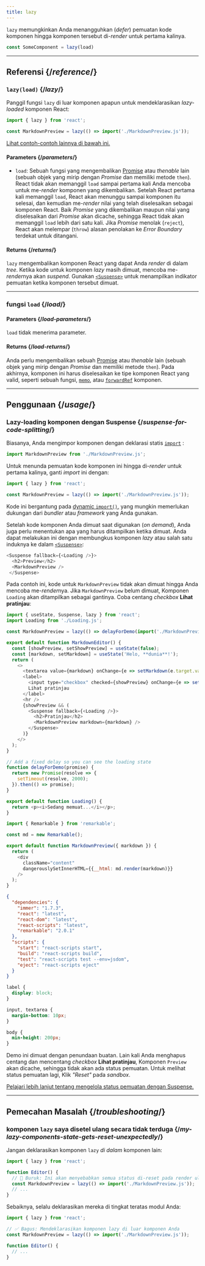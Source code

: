 ```yaml
---
title: lazy
---
```


<Intro>

`lazy` memungkinkan Anda menangguhkan (*defer*) pemuatan kode komponen hingga komponen tersebut di-*render* untuk pertama kalinya.

```js
const SomeComponent = lazy(load)
```

</Intro>

<InlineToc />

---

## Referensi {/*reference*/}

### `lazy(load)` {/*lazy*/}

Panggil fungsi `lazy` di luar komponen apapun untuk mendeklarasikan *lazy-loaded* komponen React:

```js
import { lazy } from 'react';

const MarkdownPreview = lazy(() => import('./MarkdownPreview.js'));
```

[Lihat contoh-contoh lainnya di bawah ini.](#usage)

#### Parameters {/*parameters*/}

* `load`: Sebuah fungsi yang mengembalikan [Promise](https://developer.mozilla.org/en-US/docs/Web/JavaScript/Reference/Global_Objects/Promise) atau *thenable* lain (sebuah objek yang mirip dengan *Promise* dan memiliki metode `then`). React tidak akan memanggil `load` sampai pertama kali Anda mencoba untuk me-*render* komponen yang dikembalikan. Setelah React pertama kali memanggil `load`, React akan menunggu sampai komponen itu selesai, dan kemudian me-*render* nilai yang telah diselesaikan sebagai komponen React. Baik *Promise* yang dikembalikan maupun nilai yang diselesaikan dari *Promise* akan dicache, sehingga React tidak akan memanggil `load` lebih dari satu kali. Jika *Promise* menolak (`reject`), React akan melempar (`throw`) alasan penolakan ke *Error Boundary* terdekat untuk ditangani.

#### Returns {/*returns*/}

`lazy` mengembalikan komponen React yang dapat Anda *render* di dalam *tree*. Ketika kode untuk komponen *lazy* masih dimuat, mencoba me-*render*nya akan *suspend.* Gunakan [`<Suspense>`](/reference/react/Suspense) untuk menampilkan indikator pemuatan ketika komponen tersebut dimuat.

---

### fungsi `load` {/*load*/}

#### Parameters {/*load-parameters*/}

`load` tidak menerima parameter.

#### Returns {/*load-returns*/}

Anda perlu mengembalikan sebuah [Promise](https://developer.mozilla.org/en-US/docs/Web/JavaScript/Reference/Global_Objects/Promise) atau *thenable* lain (sebuah objek yang mirip dengan *Promise* dan memiliki metode `then`). Pada akhirnya, komponen ini harus diselesaikan ke tipe komponen React yang valid, seperti sebuah fungsi, [`memo`](/reference/react/memo), atau [`forwardRef`](/reference/react/forwardRef) komponen.

---

## Penggunaan {/*usage*/}

### Lazy-loading komponen dengan Suspense {/*suspense-for-code-splitting*/}

Biasanya, Anda mengimpor komponen dengan deklarasi statis [`import`](https://developer.mozilla.org/en-US/docs/Web/JavaScript/Reference/Statements/import) :

```js
import MarkdownPreview from './MarkdownPreview.js';
```

Untuk menunda pemuatan kode komponen ini hingga di-*render* untuk pertama kalinya, ganti *import* ini dengan:

```js
import { lazy } from 'react';

const MarkdownPreview = lazy(() => import('./MarkdownPreview.js'));
```

Kode ini bergantung pada [dynamic `import()`,](https://developer.mozilla.org/en-US/docs/Web/JavaScript/Reference/Operators/import) yang mungkin memerlukan dukungan dari *bundler* atau *framework* yang Anda gunakan.

Setelah kode komponen Anda dimuat saat digunakan (*on demand*), Anda juga perlu menentukan apa yang harus ditampilkan ketika dimuat. Anda dapat melakukan ini dengan membungkus komponen *lazy* atau salah satu induknya ke dalam [`<Suspense>`](/reference/react/Suspense):

```js {1,4}
<Suspense fallback={<Loading />}>
  <h2>Preview</h2>
  <MarkdownPreview />
 </Suspense>
```

Pada contoh ini, kode untuk `MarkdownPreview` tidak akan dimuat hingga Anda mencoba me-*render*nya. Jika `MarkdownPreview` belum dimuat, Komponen `Loading` akan ditampilkan sebagai gantinya. Coba centang *checkbox* **Lihat pratinjau**:

<Sandpack>

```js App.js
import { useState, Suspense, lazy } from 'react';
import Loading from './Loading.js';

const MarkdownPreview = lazy(() => delayForDemo(import('./MarkdownPreview.js')));

export default function MarkdownEditor() {
  const [showPreview, setShowPreview] = useState(false);
  const [markdown, setMarkdown] = useState('Helo, **dunia**!');
  return (
    <>
      <textarea value={markdown} onChange={e => setMarkdown(e.target.value)} />
      <label>
        <input type="checkbox" checked={showPreview} onChange={e => setShowPreview(e.target.checked)} />
        Lihat pratinjau
      </label>
      <hr />
      {showPreview && (
        <Suspense fallback={<Loading />}>
          <h2>Pratinjau</h2>
          <MarkdownPreview markdown={markdown} />
        </Suspense>
      )}
    </>
  );
}

// Add a fixed delay so you can see the loading state
function delayForDemo(promise) {
  return new Promise(resolve => {
    setTimeout(resolve, 2000);
  }).then(() => promise);
}
```

```js Loading.js
export default function Loading() {
  return <p><i>Sedang memuat...</i></p>;
}
```

```js MarkdownPreview.js
import { Remarkable } from 'remarkable';

const md = new Remarkable();

export default function MarkdownPreview({ markdown }) {
  return (
    <div
      className="content"
      dangerouslySetInnerHTML={{__html: md.render(markdown)}}
    />
  );
}
```

```json package.json hidden
{
  "dependencies": {
    "immer": "1.7.3",
    "react": "latest",
    "react-dom": "latest",
    "react-scripts": "latest",
    "remarkable": "2.0.1"
  },
  "scripts": {
    "start": "react-scripts start",
    "build": "react-scripts build",
    "test": "react-scripts test --env=jsdom",
    "eject": "react-scripts eject"
  }
}
```

```css
label {
  display: block;
}

input, textarea {
  margin-bottom: 10px;
}

body {
  min-height: 200px;
}
```

</Sandpack>

Demo ini dimuat dengan penundaan buatan. Lain kali Anda menghapus centang dan mencentang *checkbox* **Lihat pratinjau**, Komponen `Preview` akan dicache, sehingga tidak akan ada status pemuatan. Untuk melihat status pemuatan lagi, Klik *"Reset"* pada *sandbox*.

[Pelajari lebih lanjut tentang mengelola status pemuatan dengan Suspense.](/reference/react/Suspense)

---

## Pemecahan Masalah {/*troubleshooting*/}

### komponen `lazy` saya disetel ulang secara tidak terduga {/*my-lazy-components-state-gets-reset-unexpectedly*/}

Jangan deklarasikan komponen `lazy` *di dalam* komponen lain:

```js {4-5}
import { lazy } from 'react';

function Editor() {
  // 🔴 Buruk: Ini akan menyebabkan semua status di-reset pada render ulang
  const MarkdownPreview = lazy(() => import('./MarkdownPreview.js'));
  // ...
}
```

Sebaiknya, selalu deklarasikan mereka di tingkat teratas modul Anda:

```js {3-4}
import { lazy } from 'react';

// ✅ Bagus: Mendeklarasikan komponen lazy di luar komponen Anda
const MarkdownPreview = lazy(() => import('./MarkdownPreview.js'));

function Editor() {
  // ...
}
```
